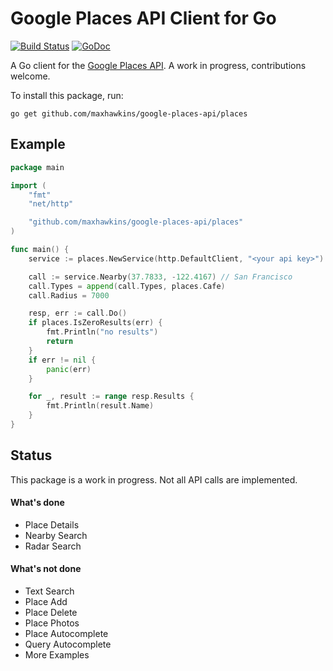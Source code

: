 # Google Places API Client for Go

[![Build Status](https://travis-ci.org/maxhawkins/google-places-api.png)](https://travis-ci.org/maxhawkins/google-places-api)
[![GoDoc](https://godoc.org/github.com/maxhawkins/google-places-api?status.svg)](http://godoc.org/github.com/maxhawkins/google-places-api)

A Go client for the [Google Places API](https://developers.google.com/places/webservice/). A work in progress, contributions welcome.

To install this package, run:

```
go get github.com/maxhawkins/google-places-api/places
```

## Example

``` go
package main

import (
    "fmt"
    "net/http"

    "github.com/maxhawkins/google-places-api/places"
)

func main() {
    service := places.NewService(http.DefaultClient, "<your api key>")

    call := service.Nearby(37.7833, -122.4167) // San Francisco
    call.Types = append(call.Types, places.Cafe)
    call.Radius = 7000

    resp, err := call.Do()
    if places.IsZeroResults(err) {
        fmt.Println("no results")
        return
    }
    if err != nil {
        panic(err)
    }

    for _, result := range resp.Results {
        fmt.Println(result.Name)
    }
}
```

## Status

This package is a work in progress. Not all API calls are implemented.

#### What's done

* Place Details
* Nearby Search
* Radar Search

#### What's not done

* Text Search
* Place Add
* Place Delete
* Place Photos
* Place Autocomplete
* Query Autocomplete
* More Examples
